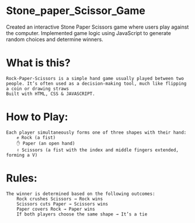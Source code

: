 # Stone_paper_Scissor_Game
Created an interactive Stone Paper Scissors game where users play against the computer. Implemented game  logic using JavaScript to generate random choices and determine winners.

# What is this?
    Rock-Paper-Scissors is a simple hand game usually played between two people. It’s often used as a decision-making tool, much like flipping a coin or drawing straws
    Built with HTML, CSS & JAVASCRIPT.

# How to Play:
    Each player simultaneously forms one of three shapes with their hand:
        ✊ Rock (a fist)
        ✋ Paper (an open hand)
        ✌️ Scissors (a fist with the index and middle fingers extended, forming a V)
                
# Rules:
    The winner is determined based on the following outcomes:
        Rock crushes Scissors → Rock wins
        Scissors cuts Paper → Scissors wins
        Paper covers Rock → Paper wins
        If both players choose the same shape → It’s a tie
                
